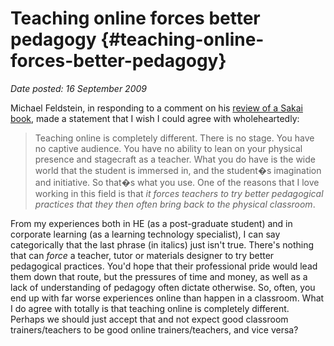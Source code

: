 # Teaching online forces better pedagogy {#teaching-online-forces-better-pedagogy}

_Date posted: 16 September 2009_

Michael Feldstein, in responding to a comment on his [review of a Sakai book](http://mfeldstein.com/review-sakai-courseware-management/), made a statement that I wish I could agree with wholeheartedly:

> Teaching online is completely different. There is no stage. You have no captive audience. You have no ability to lean on your physical presence and stagecraft as a teacher. What you do have is the wide world that the student is immersed in, and the student�s imagination and initiative. So that�s what you use. One of the reasons that I love working in this field is that _it forces teachers to try better pedagogical practices that they then often bring back to the physical classroom_.

From my experiences both in HE (as a post-graduate student) and in corporate learning (as a learning technology specialist), I can say categorically that the last phrase (in italics) just isn't true. There's nothing that can _force_ a teacher, tutor or materials designer to try better pedagogical practices. You'd hope that their professional pride would lead them down that route, but the pressures of time and money, as well as a lack of understanding of pedagogy often dictate otherwise. So, often, you end up with far worse experiences online than happen in a classroom. What I do agree with totally is that teaching online is completely different. Perhaps we should just accept that and not expect good classroom trainers/teachers to be good online trainers/teachers, and vice versa?